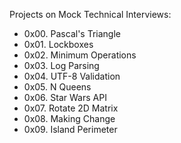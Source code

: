 Projects on Mock Technical Interviews:

- 0x00. Pascal's Triangle
- 0x01. Lockboxes
- 0x02. Minimum Operations
- 0x03. Log Parsing
- 0x04. UTF-8 Validation
- 0x05. N Queens
- 0x06. Star Wars API
- 0x07. Rotate 2D Matrix
- 0x08. Making Change
- 0x09. Island Perimeter
